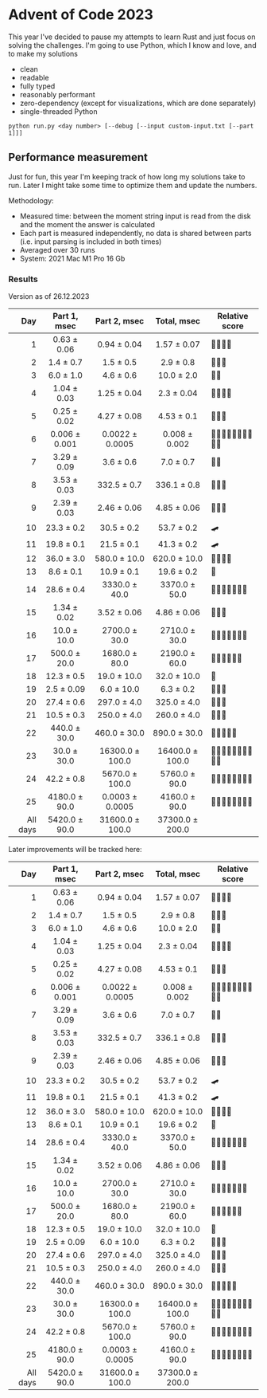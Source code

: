# Advent of Code 2023

This year I've decided to pause my attempts to learn Rust and just focus on solving the challenges.
I'm going to use Python, which I know and love, and to make my solutions
- clean
- readable
- fully typed
- reasonably performant
- zero-dependency (except for visualizations, which are done separately)
- single-threaded Python

```shell
python run.py <day number> [--debug [--input custom-input.txt [--part 1]]]
```

## Performance measurement

Just for fun, this year I'm keeping track of how long my solutions take to run. Later I might take some time to
optimize them and update the numbers.

Methodology:
- Measured time: between the moment string input is read from the disk and the moment the answer is calculated
- Each part is measured independently, no data is shared between parts (i.e. input parsing is included in both times)
- Averaged over 30 runs
- System: 2021 Mac M1 Pro 16 Gb 

### Results

Version as of 26.12.2023

**Day** | **Part 1**, msec | **Part 2**, msec | **Total**, msec | **Relative score**
---: | :---: | :---: | :---: | ---
1 | 0.63 ± 0.06 | 0.94 ± 0.04 | 1.57 ± 0.07 | 🚀🚀🚀🚀
2 | 1.4 ± 0.7 | 1.5 ± 0.5 | 2.9 ± 0.8 | 🚀🚀🚀
3 | 6.0 ± 1.0 | 4.6 ± 0.6 | 10.0 ± 2.0 | 🚀🚀
4 | 1.04 ± 0.03 | 1.25 ± 0.04 | 2.3 ± 0.04 | 🚀🚀🚀🚀
5 | 0.25 ± 0.02 | 4.27 ± 0.08 | 4.53 ± 0.1 | 🚀🚀🚀
6 | 0.006 ± 0.001 | 0.0022 ± 0.0005 | 0.008 ± 0.002 | 🚀🚀🚀🚀🚀🚀🚀🚀🚀🚀
7 | 3.29 ± 0.09 | 3.6 ± 0.6 | 7.0 ± 0.7 | 🚀🚀
8 | 3.53 ± 0.03 | 332.5 ± 0.7 | 336.1 ± 0.8 | 🐢🐢🐢
9 | 2.39 ± 0.03 | 2.46 ± 0.06 | 4.85 ± 0.06 | 🚀🚀🚀
10 | 23.3 ± 0.2 | 30.5 ± 0.2 | 53.7 ± 0.2 | 🛹
11 | 19.8 ± 0.1 | 21.5 ± 0.1 | 41.3 ± 0.2 | 🛹
12 | 36.0 ± 3.0 | 580.0 ± 10.0 | 620.0 ± 10.0 | 🐢🐢🐢🐢
13 | 8.6 ± 0.1 | 10.9 ± 0.1 | 19.6 ± 0.2 | 🚀
14 | 28.6 ± 0.4 | 3330.0 ± 40.0 | 3370.0 ± 50.0 | 🐢🐢🐢🐢🐢🐢🐢
15 | 1.34 ± 0.02 | 3.52 ± 0.06 | 4.86 ± 0.06 | 🚀🚀🚀
16 | 10.0 ± 10.0 | 2700.0 ± 30.0 | 2710.0 ± 30.0 | 🐢🐢🐢🐢🐢🐢🐢
17 | 500.0 ± 20.0 | 1680.0 ± 80.0 | 2190.0 ± 60.0 | 🐢🐢🐢🐢🐢🐢
18 | 12.3 ± 0.5 | 19.0 ± 10.0 | 32.0 ± 10.0 | 🚀
19 | 2.5 ± 0.09 | 6.0 ± 10.0 | 6.3 ± 0.2 | 🚀🚀🚀
20 | 27.4 ± 0.6 | 297.0 ± 4.0 | 325.0 ± 4.0 | 🐢🐢🐢
21 | 10.5 ± 0.3 | 250.0 ± 4.0 | 260.0 ± 4.0 | 🐢🐢🐢
22 | 440.0 ± 30.0 | 460.0 ± 30.0 | 890.0 ± 30.0 | 🐢🐢🐢🐢🐢
23 | 30.0 ± 30.0 | 16300.0 ± 100.0 | 16400.0 ± 100.0 | 🐢🐢🐢🐢🐢🐢🐢🐢🐢🐢
24 | 42.2 ± 0.8 | 5670.0 ± 100.0 | 5760.0 ± 90.0 | 🐢🐢🐢🐢🐢🐢🐢🐢
25 | 4180.0 ± 90.0 | 0.0003 ± 0.0005 | 4160.0 ± 90.0 | 🐢🐢🐢🐢🐢🐢🐢🐢
All days | 5420.0 ± 90.0 | 31600.0 ± 100.0 | 37300.0 ± 200.0 | 

Later improvements will be tracked here:

<!-- generated table start -->
**Day** | **Part 1**, msec | **Part 2**, msec | **Total**, msec | **Relative score**
---: | :---: | :---: | :---: | ---
1 | 0.63 ± 0.06 | 0.94 ± 0.04 | 1.57 ± 0.07 | 🚀🚀🚀🚀
2 | 1.4 ± 0.7 | 1.5 ± 0.5 | 2.9 ± 0.8 | 🚀🚀🚀
3 | 6.0 ± 1.0 | 4.6 ± 0.6 | 10.0 ± 2.0 | 🚀🚀
4 | 1.04 ± 0.03 | 1.25 ± 0.04 | 2.3 ± 0.04 | 🚀🚀🚀🚀
5 | 0.25 ± 0.02 | 4.27 ± 0.08 | 4.53 ± 0.1 | 🚀🚀🚀
6 | 0.006 ± 0.001 | 0.0022 ± 0.0005 | 0.008 ± 0.002 | 🚀🚀🚀🚀🚀🚀🚀🚀🚀🚀
7 | 3.29 ± 0.09 | 3.6 ± 0.6 | 7.0 ± 0.7 | 🚀🚀
8 | 3.53 ± 0.03 | 332.5 ± 0.7 | 336.1 ± 0.8 | 🐢🐢🐢
9 | 2.39 ± 0.03 | 2.46 ± 0.06 | 4.85 ± 0.06 | 🚀🚀🚀
10 | 23.3 ± 0.2 | 30.5 ± 0.2 | 53.7 ± 0.2 | 🛹
11 | 19.8 ± 0.1 | 21.5 ± 0.1 | 41.3 ± 0.2 | 🛹
12 | 36.0 ± 3.0 | 580.0 ± 10.0 | 620.0 ± 10.0 | 🐢🐢🐢🐢
13 | 8.6 ± 0.1 | 10.9 ± 0.1 | 19.6 ± 0.2 | 🚀
14 | 28.6 ± 0.4 | 3330.0 ± 40.0 | 3370.0 ± 50.0 | 🐢🐢🐢🐢🐢🐢🐢
15 | 1.34 ± 0.02 | 3.52 ± 0.06 | 4.86 ± 0.06 | 🚀🚀🚀
16 | 10.0 ± 10.0 | 2700.0 ± 30.0 | 2710.0 ± 30.0 | 🐢🐢🐢🐢🐢🐢🐢
17 | 500.0 ± 20.0 | 1680.0 ± 80.0 | 2190.0 ± 60.0 | 🐢🐢🐢🐢🐢🐢
18 | 12.3 ± 0.5 | 19.0 ± 10.0 | 32.0 ± 10.0 | 🚀
19 | 2.5 ± 0.09 | 6.0 ± 10.0 | 6.3 ± 0.2 | 🚀🚀🚀
20 | 27.4 ± 0.6 | 297.0 ± 4.0 | 325.0 ± 4.0 | 🐢🐢🐢
21 | 10.5 ± 0.3 | 250.0 ± 4.0 | 260.0 ± 4.0 | 🐢🐢🐢
22 | 440.0 ± 30.0 | 460.0 ± 30.0 | 890.0 ± 30.0 | 🐢🐢🐢🐢🐢
23 | 30.0 ± 30.0 | 16300.0 ± 100.0 | 16400.0 ± 100.0 | 🐢🐢🐢🐢🐢🐢🐢🐢🐢🐢
24 | 42.2 ± 0.8 | 5670.0 ± 100.0 | 5760.0 ± 90.0 | 🐢🐢🐢🐢🐢🐢🐢🐢
25 | 4180.0 ± 90.0 | 0.0003 ± 0.0005 | 4160.0 ± 90.0 | 🐢🐢🐢🐢🐢🐢🐢🐢
All days | 5420.0 ± 90.0 | 31600.0 ± 100.0 | 37300.0 ± 200.0 | 
<!-- generated table end -->
